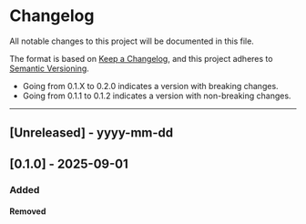 # Changelog

All notable changes to this project will be documented in this file.

The format is based on [Keep a Changelog](https://keepachangelog.com/en/1.1.0/),
and this project adheres to [Semantic Versioning](https://semver.org/spec/v2.0.0.html).


-   Going from 0.1.X to 0.2.0 indicates a version with breaking changes.
-   Going from 0.1.1 to 0.1.2 indicates a version with non-breaking changes.

---

## [Unreleased] - yyyy-mm-dd

## [0.1.0] - 2025-09-01
### Added
#### Removed
